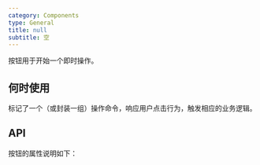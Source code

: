 ```yaml
---
category: Components
type: General
title: null
subtitle: 空
---
```


按钮用于开始一个即时操作。

## 何时使用

标记了一个（或封装一组）操作命令，响应用户点击行为，触发相应的业务逻辑。

## API

按钮的属性说明如下：
